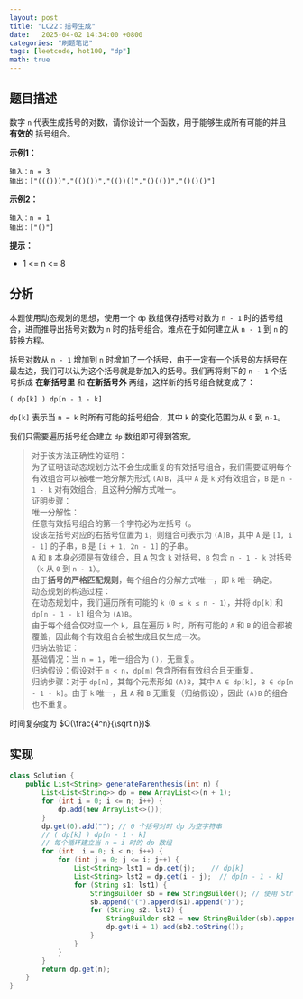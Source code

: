 ```yaml
---
layout: post
title: "LC22：括号生成"
date:   2025-04-02 14:34:00 +0800
categories: "刷题笔记"
tags: [leetcode, hot100, "dp"]
math: true
---
```

## 题目描述
数字 `n` 代表生成括号的对数，请你设计一个函数，用于能够生成所有可能的并且 **有效的** 括号组合。

**示例1：**

```
输入：n = 3
输出：["((()))","(()())","(())()","()(())","()()()"]
```

**示例2：**

```
输入：n = 1
输出：["()"]
```

**提示：**

- 1 <= n <= 8

## 分析
本题使用动态规划的思想，使用一个 `dp` 数组保存括号对数为 `n - 1` 时的括号组合，进而推导出括号对数为 `n` 时的括号组合。难点在于如何建立从 `n - 1` 到 `n` 的转换方程。

括号对数从 `n - 1` 增加到 `n` 时增加了一个括号，由于一定有一个括号的左括号在最左边，我们可以认为这个括号就是新加入的括号。我们再将剩下的 `n - 1` 个括号拆成 **在新括号里** 和 **在新括号外** 两组，这样新的括号组合就变成了：
```
( dp[k] ) dp[n - 1 - k]
```
`dp[k]` 表示当 `n = k` 时所有可能的括号组合，其中 `k` 的变化范围为从 `0` 到 `n-1`。

我们只需要遍历括号组合建立 `dp` 数组即可得到答案。

> 对于该方法正确性的证明：  
> 为了证明该动态规划方法不会生成重复的有效括号组合，我们需要证明每个有效组合可以被唯一地分解为形式 `(A)B`，其中 `A` 是 `k` 对有效组合，`B` 是 `n - 1 - k` 对有效组合，且这种分解方式唯一。  
> 证明步骤：  
> ​唯一分解性：  
> 任意有效括号组合的第一个字符必为左括号 `(`。  
> 设该左括号对应的右括号位置为 `i`，则组合可表示为 `(A)B`，其中 `A` 是 `[1, i - 1]` 的子串，`B` 是 `[i + 1, 2n - 1]` 的子串。  
> `A` 和 `B` 本身必须是有效组合，且 `A` 包含 `k` 对括号，`B` 包含 `n - 1 - k` 对括号（`k` 从 `0` 到 `n - 1`）。  
> 由于**括号的严格匹配规则**，每个组合的分解方式唯一，即 `k` 唯一确定。  
> ​动态规划的构造过程：  
> 在动态规划中，我们遍历所有可能的 `k（0 ≤ k ≤ n - 1）`，并将 `dp[k]` 和 `dp[n - 1 - k]` 组合为 `(A)B`。  
> 由于每个组合仅对应一个 `k`，且在遍历 `k` 时，所有可能的 `A` 和 `B` 的组合都被覆盖，因此每个有效组合会被生成且仅生成一次。  
> ​归纳法验证：  
> ​基础情况：当 `n = 1`，唯一组合为 `()`，无重复。  
> ​归纳假设：假设对于 `m < n`，`dp[m]` 包含所有有效组合且无重复。  
> ​归纳步骤：对于 `dp[n]`，其每个元素形如 `(A)B`，其中 `A ∈ dp[k]`，`B ∈ dp[n - 1 - k]`。由于 `k` 唯一，且 `A` 和 `B` 无重复（归纳假设），因此 `(A)B` 的组合也不重复。

时间复杂度为 $O(\frac{4^n}{\sqrt n})$.

## 实现
```java
class Solution {
    public List<String> generateParenthesis(int n) {
        List<List<String>> dp = new ArrayList<>(n + 1);
        for (int i = 0; i <= n; i++) {
            dp.add(new ArrayList<>());
        }
        dp.get(0).add(""); // 0 个括号对时 dp 为空字符串
        // ( dp[k] ) dp[n - 1 - k]
        // 每个循环建立当 n = i 时的 dp 数组
        for (int  i = 0; i < n; i++) {
            for (int j = 0; j <= i; j++) {
                List<String> lst1 = dp.get(j);    // dp[k]
                List<String> lst2 = dp.get(i - j);  // dp[n - 1 - k]
                for (String s1: lst1) {
                    StringBuilder sb = new StringBuilder(); // 使用 StringBuilder 效率比直接拼接字符串更高
                    sb.append("(").append(s1).append(")");
                    for (String s2: lst2) {
                        StringBuilder sb2 = new StringBuilder(sb).append(s2);
                        dp.get(i + 1).add(sb2.toString());
                    }
                }
            }
        }
        return dp.get(n);
    }
}
```
